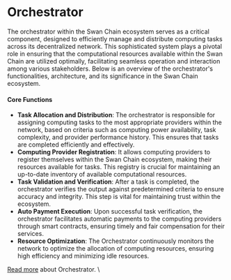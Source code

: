 # Orchestrator

The orchestrator within the Swan Chain ecosystem serves as a critical component, designed to efficiently manage and distribute computing tasks across its decentralized network. This sophisticated system plays a pivotal role in ensuring that the computational resources available within the Swan Chain are utilized optimally, facilitating seamless operation and interaction among various stakeholders. Below is an overview of the orchestrator's functionalities, architecture, and its significance in the Swan Chain ecosystem.

#### Core Functions

* **Task Allocation and Distribution**: The orchestrator is responsible for assigning computing tasks to the most appropriate providers within the network, based on criteria such as computing power availability, task complexity, and provider performance history. This ensures that tasks are completed efficiently and effectively.
* **Computing Provider Registration**: It allows computing providers to register themselves within the Swan Chain ecosystem, making their resources available for tasks. This registry is crucial for maintaining an up-to-date inventory of available computational resources.
* **Task Validation and Verification**: After a task is completed, the orchestrator verifies the output against predetermined criteria to ensure accuracy and integrity. This step is vital for maintaining trust within the ecosystem.
* **Auto Payment Execution**: Upon successful task verification, the orchestrator facilitates automatic payments to the computing providers through smart contracts, ensuring timely and fair compensation for their services.
* **Resource Optimization**: The Orchestrator continuously monitors the network to optimize the allocation of computing resources, ensuring high efficiency and minimizing idle resources.

[Read more](../../getting-started/protocol-stack/market-provider/ai-computing-marketplace/web3-task-auction.md) about Orchestrator. \

